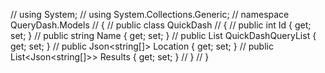 // using System;
// using System.Collections.Generic;
// namespace QueryDash.Models
// {
// public class QuickDash
// {
// public int Id { get; set; }
// public string Name { get; set; }
// public List<string> QuickDashQueryList { get; set; }
// public Json<string[]> Location { get; set; }
// public List<Json<string[]>> Results { get; set; }
// }
// }
